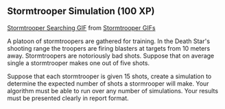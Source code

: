 ## Stormtrooper Simulation (100 XP) 

<div class="tenor-gif-embed" data-postid="11623595" data-share-method="host" data-width="100%" data-aspect-ratio="1.4563106796116505"><a href="https://tenor.com/view/stormtrooper-searching-star-wars-head-gif-11623595">Stormtrooper Searching GIF</a> from <a href="https://tenor.com/search/stormtrooper-gifs">Stormtrooper GIFs</a></div><script type="text/javascript" async src="https://tenor.com/embed.js"></script>

A platoon of stormtroopers are gathered for training. In the Death Star's shooting range the troopers are firing blasters at targets from 10 meters away. Stormtroopers are notoriously bad shots. Suppose that on average single a stormtrooper makes one out of five shots.

Suppose that each stormtrooper is given 15 shots, create a simulation to determine the expected number of shots a stormrooper will make. Your algorithm must be able to run over any number of simulations. Your results must be presented clearly in report format. 


